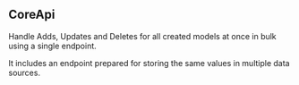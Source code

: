 ## CoreApi

Handle Adds, Updates and Deletes for all created models at once in bulk using a single endpoint.

It includes an endpoint prepared for storing the same values in multiple data sources. 
